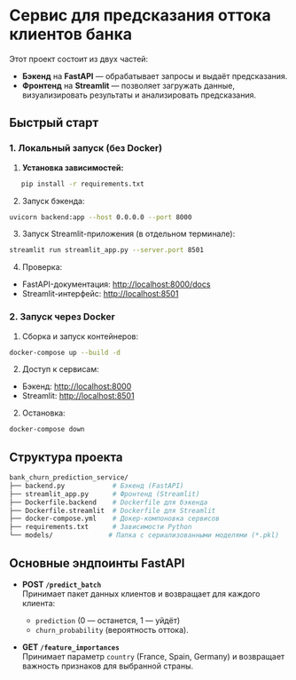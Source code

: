 

# Сервис для предсказания оттока клиентов банка

Этот проект состоит из двух частей:

- **Бэкенд** на **FastAPI** — обрабатывает запросы и выдаёт предсказания.
- **Фронтенд** на **Streamlit** — позволяет загружать данные, визуализировать результаты и анализировать предсказания.

## Быстрый старт

### 1. Локальный запуск (без Docker)

1. **Установка зависимостей:**

```bash
   pip install -r requirements.txt
```

2. Запуск бэкенда:

```bash
uvicorn backend:app --host 0.0.0.0 --port 8000
```

3. Запуск Streamlit-приложения (в отдельном терминале):

```bash
streamlit run streamlit_app.py --server.port 8501
```

4. Проверка:

- FastAPI-документация: [http://localhost:8000/docs](http://localhost:8000/docs)
- Streamlit-интерфейс: [http://localhost:8501](http://localhost:8501)

### 2. Запуск через Docker

1. Сборка и запуск контейнеров:

```bash
docker-compose up --build -d
```

2. Доступ к сервисам:

- Бэкенд: [http://localhost:8000](http://localhost:8000)
- Streamlit: [http://localhost:8501](http://localhost:8501)

2. Остановка:

```bash
docker-compose down
```

## Структура проекта

```bash
bank_churn_prediction_service/
├── backend.py            # Бэкенд (FastAPI)
├── streamlit_app.py      # Фронтенд (Streamlit)
├── Dockerfile.backend    # Dockerfile для бэкенда
├── Dockerfile.streamlit  # Dockerfile для Streamlit
├── docker-compose.yml    # Докер-компоновка сервисов
├── requirements.txt      # Зависимости Python
└── models/              # Папка с сериализованными моделями (*.pkl)
```

## Основные эндпоинты FastAPI

- **POST `/predict_batch`**  
    Принимает пакет данных клиентов и возвращает для каждого клиента:
    
    - `prediction` (0 — останется, 1 — уйдёт)
    - `churn_probability` (вероятность оттока).
    
- **GET `/feature_importances`**  
    Принимает параметр `country` (France, Spain, Germany) и возвращает важность признаков для выбранной страны.

